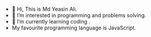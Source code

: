 - 👋 Hi, This is Md Yeasin Ali.
- 👀 I’m interested in programming and problems solving.
- 🌱 I’m currently learning coding .
- My favourite programming language is JavaScript.

 
